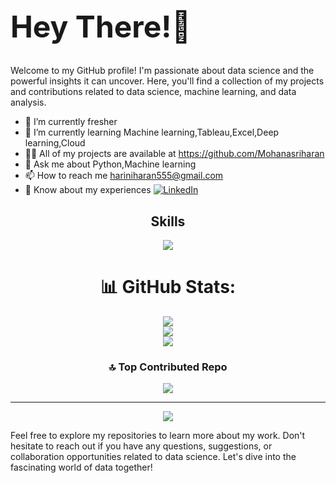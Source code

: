 <div align="left">
  <h1 style="font-size: 48px;"><b>Hey There!👋</b></h1>

Welcome to my GitHub profile! I'm passionate about data science and the powerful insights it can uncover. Here, you'll find a collection of my projects and contributions related to data science, machine learning, and data analysis.

- 🔭 I’m currently fresher
- 🌱 I’m currently learning Machine learning,Tableau,Excel,Deep learning,Cloud
- 👨‍💻 All of my projects are available at https://github.com/Mohanasriharan
- 💬 Ask me about Python,Machine learning
- 📫 How to reach me hariniharan555@gmail.com
- 📄 Know about my experiences [![LinkedIn](https://img.shields.io/badge/LinkedIn-Connect-blue)](https://www.linkedin.com/in/mohanasriharan-j-34474a1a9/)

<div align="center">
  <h2>Skills</h2>
  
  <a href="https://skillicons.dev">
    <img src="https://skillicons.dev/icons?i=html,css,python,aws,gcp,vscode,postgresql" />
  </a>

  # 📊 GitHub Stats:
![](https://github-readme-stats.vercel.app/api?username=Mohanasriharan&theme=dark&hide_border=false&include_all_commits=true&count_private=true)<br/>
![](https://github-readme-streak-stats.herokuapp.com/?user=Mohanasriharan&theme=dark&hide_border=false)<br/>
![](https://github-readme-stats.vercel.app/api/top-langs/?username=Mohanasriharan&theme=dark&hide_border=false&include_all_commits=true&count_private=true&layout=compact)

### 🔝 Top Contributed Repo
![](https://github-contributor-stats.vercel.app/api?username=Mohanasriharan&limit=5&theme=dark&combine_all_yearly_contributions=true)

---
[![](https://visitcount.itsvg.in/api?id=Mohanasriharan&icon=0&color=0)](https://visitcount.itsvg.in)
</div>



Feel free to explore my repositories to learn more about my work. Don't hesitate to reach out if you have any questions, suggestions, or collaboration opportunities related to data science. Let's dive into the fascinating world of data together!
